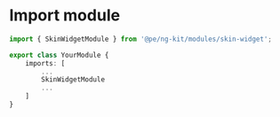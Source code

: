 # Import module

```typescript
import { SkinWidgetModule } from '@pe/ng-kit/modules/skin-widget';

export class YourModule {
    imports: [
        ...
        SkinWidgetModule
        ...
    ]
}
```
